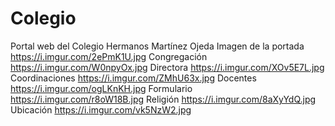 # Colegio
Portal web del Colegio Hermanos Martínez Ojeda
Imagen de la portada https://i.imgur.com/2ePmK1U.jpg
Congregación https://i.imgur.com/W0npyOx.jpg
Directora https://i.imgur.com/XOv5E7L.jpg
Coordinaciones https://i.imgur.com/ZMhU63x.jpg
Docentes https://i.imgur.com/ogLKnKH.jpg
Formulario https://i.imgur.com/r8oW18B.jpg
Religión https://i.imgur.com/8aXyYdQ.jpg
Ubicación https://i.imgur.com/vk5NzW2.jpg
